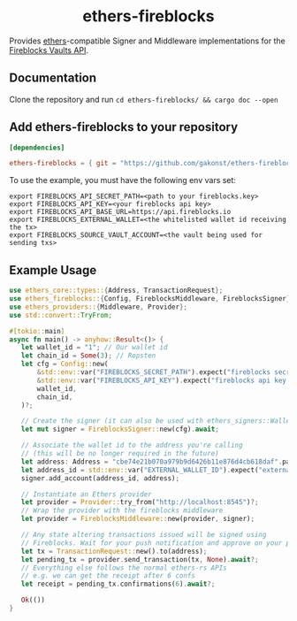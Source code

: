 # <h1 align="center"> ethers-fireblocks </h1>

 Provides [ethers](https://github.com/gakonst/ethers-rs)-compatible Signer and Middleware
 implementations for the [Fireblocks Vaults API](fireblocks.com).

## Documentation

Clone the repository and run `cd ethers-fireblocks/ && cargo doc --open`

## Add ethers-fireblocks to your repository

```toml
[dependencies]

ethers-fireblocks = { git = "https://github.com/gakonst/ethers-fireblocks" }
```

To use the example, you must have the following env vars set:

 ```
export FIREBLOCKS_API_SECRET_PATH=<path to your fireblocks.key>
export FIREBLOCKS_API_KEY=<your fireblocks api key>
export FIREBLOCKS_API_BASE_URL=https://api.fireblocks.io
export FIREBLOCKS_EXTERNAL_WALLET=<the whitelisted wallet id receiving the tx>
export FIREBLOCKS_SOURCE_VAULT_ACCOUNT=<the vault being used for sending txs>
```

## Example Usage

 ```rust
use ethers_core::types::{Address, TransactionRequest};
use ethers_fireblocks::{Config, FireblocksMiddleware, FireblocksSigner};
use ethers_providers::{Middleware, Provider};
use std::convert::TryFrom;

#[tokio::main]
async fn main() -> anyhow::Result<()> {
    let wallet_id = "1"; // Our wallet id
    let chain_id = Some(3); // Ropsten
    let cfg = Config::new(
        &std::env::var("FIREBLOCKS_SECRET_PATH").expect("fireblocks secret not set"),
        &std::env::var("FIREBLOCKS_API_KEY").expect("fireblocks api key not set"),
        wallet_id,
        chain_id,
    )?;

    // Create the signer (it can also be used with ethers_signers::Wallet)
    let mut signer = FireblocksSigner::new(cfg).await;

    // Associate the wallet id to the address you're calling
    // (this will be no longer required in the future)
    let address: Address = "cbe74e21b070a979b9d6426b11e876d4cb618daf".parse()?;
    let address_id = std::env::var("EXTERNAL_WALLET_ID").expect("external wallet id not set");
    signer.add_account(address_id, address);

    // Instantiate an Ethers provider
    let provider = Provider::try_from("http://localhost:8545")?;
    // Wrap the provider with the fireblocks middleware
    let provider = FireblocksMiddleware::new(provider, signer);

    // Any state altering transactions issued will be signed using
    // Fireblocks. Wait for your push notification and approve on your phone...
    let tx = TransactionRequest::new().to(address);
    let pending_tx = provider.send_transaction(tx, None).await?;
    // Everything else follows the normal ethers-rs APIs
    // e.g. we can get the receipt after 6 confs
    let receipt = pending_tx.confirmations(6).await?;

    Ok(())
}
 ```
